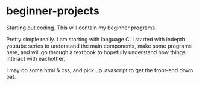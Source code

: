 # beginner-projects
Starting out coding. This will contain my beginner programs.

Pretty simple really. I am starting with language C. I started with indepth youtube series 
to understand the main components, make some programs here, and will go through a textbook
to hopefully understand how things interact with eachother.

I may do some html & css, and pick up javascript to get the front-end down pat.

